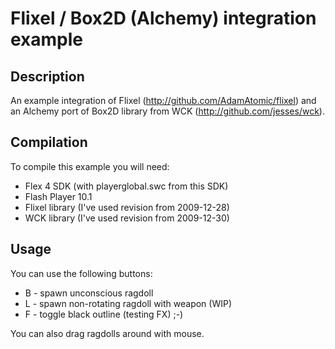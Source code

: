 # Flixel / Box2D (Alchemy) integration example #

## Description ##

An example integration of Flixel (http://github.com/AdamAtomic/flixel) and an
Alchemy port of Box2D library from WCK (http://github.com/jesses/wck).

## Compilation ##

To compile this example you will need:

*   Flex 4 SDK (with playerglobal.swc from this SDK)
*   Flash Player 10.1
*   Flixel library (I've used revision from 2009-12-28)
*   WCK library (I've used revision from 2009-12-30)

## Usage ##

You can use the following buttons:

*   B - spawn unconscious ragdoll
*   L - spawn non-rotating ragdoll with weapon (WIP)
*   F - toggle black outline (testing FX) ;-)

You can also drag ragdolls around with mouse.